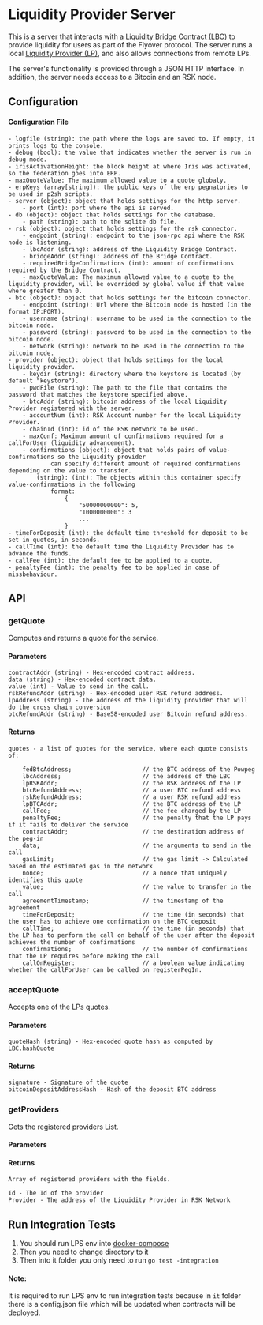 # Liquidity Provider Server

This is a server that interacts with a [Liquidity Bridge Contract (LBC)](https://github.com/rsksmart/liquidity-bridge-contract) to provide liquidity for users 
as part of the Flyover protocol. The server runs a local [Liquidity Provider (LP)](https://github.com/rsksmart/liquidity-provider), and also allows connections
from remote LPs.

The server's functionality is provided through a JSON HTTP interface. In addition, the server needs access to a Bitcoin and an RSK node.

## Configuration

#### Configuration File

    - logfile (string): the path where the logs are saved to. If empty, it prints logs to the console.
    - debug (bool): the value that indicates whether the server is run in debug mode.
    - irisActivationHeight: the block height at where Iris was activated, so the federation goes into ERP.
    - maxQuoteValue: The maximum allowed value to a quote globaly.
    - erpKeys (array[string]): the public keys of the erp pegnatories to be used in p2sh scripts.
    - server (object): object that holds settings for the http server.
        - port (int): port where the api is served.
    - db (object): object that holds settings for the database.
        - path (string): path to the sqlite db file.
    - rsk (object): object that holds settings for the rsk connector.
        - endpoint (string): endpoint to the json-rpc api where the RSK node is listening.
        - lbcAddr (string): address of the Liquidity Bridge Contract.
        - bridgeAddr (string): address of the Bridge Contract.
        - requiredBridgeConfirmations (int): amount of confirmations required by the Bridge Contract.
        - maxQuoteValue: The maximum allowed value to a quote to the liquidity provider, will be overrided by global value if that value where greater than 0.
    - btc (object): object that holds settings for the bitcoin connector.
        - endpoint (string): Url where the Bitcoin node is hosted (in the format IP:PORT).
        - username (string): username to be used in the connection to the bitcoin node.
        - password (string): password to be used in the connection to the bitcoin node.
        - network (string): network to be used in the connection to the bitcoin node.
    - provider (object): object that holds settings for the local liquidity provider.
        - keydir (string): directory where the keystore is located (by default "keystore").
        - pwdFile (string): The path to the file that contains the password that matches the keystore specified above. 
        - btcAddr (string): bitcoin address of the local Liquidity Provider registered with the server.
        - accountNum (int): RSK Account number for the local Liquidity Provider.
        - chainId (int): id of the RSK network to be used.
        - maxConf: Maximum amount of confirmations required for a callForUser (liquidity advancement).
        - confirmations (object): object that holds pairs of value-confirmations so the Liquidity provider
                can specify different amount of required confirmations depending on the value to transfer.
            (string): (int): The objects within this container specify value-confirmations in the following
                format: 
                    {
                        "50000000000": 5,
                        "1000000000": 3 
                        ...
                    }
    - timeForDeposit (int): the default time threshold for deposit to be set in quotes, in seconds.
    - callTime (int): the default time the Liquidity Provider has to advance the funds.
    - callFee (int): the default fee to be applied to a quote.
    - penaltyFee (int): the penalty fee to be applied in case of missbehaviour.



## API

### getQuote

Computes and returns a quote for the service.

#### Parameters

    contractAddr (string) - Hex-encoded contract address.
    data (string) - Hex-encoded contract data.
    value (int) - Value to send in the call.
    rskRefundAddr (string) - Hex-encoded user RSK refund address.
    lpAddress (string) - The address of the liquidity provider that will do the cross chain conversion
    btcRefundAddr (string) - Base58-encoded user Bitcoin refund address.

#### Returns

    quotes - a list of quotes for the service, where each quote consists of:

        fedBtcAddress;                    // the BTC address of the Powpeg
        lbcAddress;                       // the address of the LBC
        lpRSKAddr;                        // the RSK address of the LP
        btcRefundAddress;                 // a user BTC refund address
        rskRefundAddress;                 // a user RSK refund address 
        lpBTCAddr;                        // the BTC address of the LP
        callFee;                          // the fee charged by the LP
        penaltyFee;                       // the penalty that the LP pays if it fails to deliver the service
        contractAddr;                     // the destination address of the peg-in
        data;                             // the arguments to send in the call
        gasLimit;                         // the gas limit -> Calculated based on the estimated gas in the network
        nonce;                            // a nonce that uniquely identifies this quote
        value;                            // the value to transfer in the call
        agreementTimestamp;               // the timestamp of the agreement
        timeForDeposit;                   // the time (in seconds) that the user has to achieve one confirmation on the BTC deposit
        callTime;                         // the time (in seconds) that the LP has to perform the call on behalf of the user after the deposit achieves the number of confirmations
        confirmations;                    // the number of confirmations that the LP requires before making the call
        callOnRegister:                   // a boolean value indicating whether the callForUser can be called on registerPegIn.
    
### acceptQuote

Accepts one of the LPs quotes.

#### Parameters

    quoteHash (string) - Hex-encoded quote hash as computed by LBC.hashQuote

#### Returns

    signature - Signature of the quote
    bitcoinDepositAddressHash - Hash of the deposit BTC address
    
    
### getProviders

Gets the registered providers List.

#### Parameters


#### Returns

    Array of registered providers with the fields.

    Id - The Id of the provider
    Provider - The address of the Liquidity Provider in RSK Network


## Run Integration Tests

1. You should run LPS env into [docker-compose](./docker-compose/README.md)
2. Then you need to change directory to it
3. Then into it folder you only need to run `go test -integration`


#### Note: 
It is required to run LPS env to run integration tests because in `it` folder there is a config.json file which will be updated when contracts will be deployed.